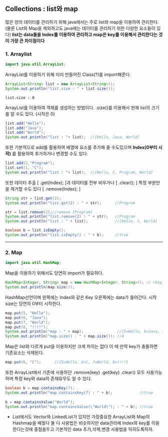 ## Collections : list와 map
많은 양의 데이터를 관리하기 위해 java에서는 주로 list와 map을 이용하여 관리한다. (물론 List와 Map을 제외하고도 java에는 데이터를 관리하기 위한 다양한 요소들이 있다)
**list는 data들을 Index를 이용하여 관리하고 map은 key를 이용해서 관리한다는 것이 가장 큰 차이점이다**

### 1. Arraylist
```java
import java.util.ArrayList;
```
ArrayList를 이용하기 위해 미리 만들어진 Class(?)를 import해준다.
```java
ArrayList<String> list = new ArrayList<String>();
System.out.println("list.size : " + list.size());
```

```
list.size : 0
```
ArrayList를 이용하여 객체를 생성하는 방법이다. .size()를 이용해서 현재 list의 크기를 알 수도 있다. (시작은 0)

```java
list.add("Hello");
list.add("Java");
list.add("World");
System.out.println("list : "+ list);  //[Hello, Java, World]
```
또한 기본적으로 add를 활용하여 배열에 요소를 추가해 줄 수도있으며 **Index(0부터 시작)** 를 활용하여 추가하거나 변경할 수도 있다.
```java
list.add(2,"Program");
list.set(1, "C");
System.out.println("list : "+ list);  //[Hello, C, Program, World]
```
또한 데이터 추출 [ .get(Index); ]과 데이터를 전부 비우거나 [ .clear(); ] 특정 부분만을 제거할 수도 있다 [ .remove(Index); ] 
```java
String str = list.get(2);
System.out.println("list.get(2) : " + str);      //Program

str = list.remove(2);//remove [Program]
System.out.println("list.remove(2) : " + str);   //Program
System.out.println("list : " + list);            //[Hello, C, World]

boolean b = list.isEmpty();
System.out.println("list.isEmpty() : " + b);     //true
```
***
### 2. Map
```java
import java.util.HashMap;
```
Map을 이용하기 위해서도 당연히 import가 필요하다.

```java
HashMap<Integer, String> map = new HashMap<Integer, String>(); // <key, data>
System.out.println(map.size());
```
HashMap선언이며 왼쪽에는 Index와 같은 Key 오른쪽에는 data가 들어간다. 시작size는 당연히 0부터 시작한다.

```java
map.put(5, "Hello");
map.put(6, "Java");
map.put(7, "World");
map.put(8, "!!!!");
System.out.println("map : " + map);               //{5=Hello, 6=Java, 7=World, 8=!!!!}
System.out.println("map.size() : " + map.size()); //4
```
Map은 list와 다르게 put을 이용하지만 크게 차이는 없다 이 때 만약 key가 충돌하면 기존요소는 삭제된다.
```java
map.put(6, "C");      //{5=Hello, 6=C, 7=World, 8=!!!!}
```
또한 ArrayList에서 기존에 사용하던 .remove(key) .get(key) .clear() 모두 사용가능하며 특정 key와 data의 존재유무도 알 수 있다.
```java
boolean b = map.containsKey(7);
System.out.println("map.containsKey(7) : " + b);            //true
		
b = map.containsValue("World");
System.out.println("map.containsValue(\"World\"); : " + b); //true
```

- List에서도 Vector와 LinkedList가 있지만 가장중요한 ArrayList와 Map의 Hashmap을 배웠다 둘 다 사용법은 비슷하지만 data관리에 Index와 key를 이용한다는것에 중점을두고 기본적인 data 추가,삭제,변경 사용법을 익히도록하자.

